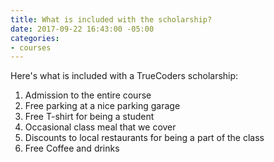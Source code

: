 ```yaml
---
title: What is included with the scholarship?
date: 2017-09-22 16:43:00 -05:00
categories:
- courses
---
```


Here's what is included with a TrueCoders scholarship:

1. Admission to the entire course
1. Free parking at a nice parking garage
1. Free T-shirt for being a student
1. Occasional class meal that we cover
1. Discounts to local restaurants for being a part of the class
1. Free Coffee and drinks